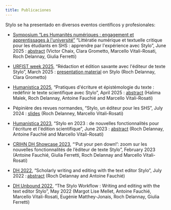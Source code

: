 ```yaml
---
title: Publicaciones
---
```


Stylo se ha presentado en diversos eventos científicos y profesionales:

- [Symposium “Les Humanités numériques : engagement et apprentissages à l'université”](https://humanitesnum.sciencesconf.org/) “Littératie numérique et textuelle critique pour les étudiants en SHS : apprendre par l'expérience avec Stylo”, June 2025 : [abstract](https://newsletter-nexus.univ-montp3.fr/Resumes%20colloque_HN25.pdf) (Victor Chaix, Clara Grometto, Marcello Vitali-Rosati, Roch Delannay, Giulia Ferretti)

- [URFIST week 2025](https://sygefor.reseau-urfist.fr/#/training/11038/), “Rédaction et édition savante avec l'éditeur de texte Stylo”, March 2025 : [presentation material](https://stylo.huma-num.fr/article/678a41d73449b80012599909/annotate) on Stylo (Roch Delannay, Clara Grometto)

- [Humanistica 2025](https://humanistica2025.sciencesconf.org/), “Pratiques d'écriture et épistémologie du texte : redéfinir le texte scientifique avec Stylo”, April 2025 : [abstract](https://www.ecrituresnumeriques.ca/fr/evenements/2025/04/05/humanistica-2025) (Halima Malek, Roch Delannay, Antoine Fauchié and Marcello Vitali-Rosati)

- Pépinière des revues normandes, “Stylo, un éditeur pour les SHS”, July 2024 : [slides](https://rochdelannay.net/presentations/stylo_normandie_24.html) (Roch Delanney, Marcello Vitali-Rosati)

- [Humanistica 2023](https://humanistica2023.sciencesconf.org/), “Stylo en 2023 : de nouvelles fonctionnalités pour l'écriture et l'édition scientifique”, June 2023 : [abstract](https://hal.science/HUMANISTICA-2023/hal-04126432v1) (Roch Delannay, Antoine Fauchié and Marcello Vitali-Rosati)

- [CRIHN DH Showcase 2023](https://www.ecrituresnumeriques.ca/fr/evenements/2023/02/02/vitrine-sur-les-humanites-numeriques-du-centre-de-recherche-interuniversitaire-sur-les-humanites-numeriques), “‘Put your pen down!’: zoom sur les nouvelles fonctionnalités de l’éditeur de texte Stylo”, February 2023 (Antoine Fauchié, Giulia Ferretti, Roch Delannay and Marcello Vitali-Rosati)

- [DH 2022](https://dh2022.adho.org/), “Scholarly writing and editing with the text editor Stylo”, July 2022 : [abstract](https://dh2022.adho.org/workshops-and-tutorials/wt-06) (Roch Delannay and Antoine Fauchié)

- [DH Unbound 2022](https://dhunbound2022.ach.org/), “The Stylo Workflow : Writing and editing with the text editor Stylo”, May 2022 (Margot Lise Mellet, Antoine Fauchié, Marcello Vitali-Rosati, Eugénie Matthey-Jonais, Roch Delannay, Giulia Ferretti)
